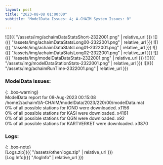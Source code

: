 ```yaml
---
layout: post
title: "2023-08-08 01:00:00"
subtitle: "ModelData Issues: 4; A-CHAIM System Issues: 0"

---
```


![]({{ "/assets/img/achaimDataStatsShort-2322001.png" | relative_url }})
![]({{ "/assets/img/achaimDataStatsLong00-2322001.png" | relative_url }})
![]({{ "/assets/img/achaimDataStatsLong01-2322001.png" | relative_url }})
![]({{ "/assets/img/achaimDataStatsLong02-2322001.png" | relative_url }})
![]({{ "/assets/img/modelDataDataStats-2322001.png" | relative_url }})
![]({{ "/assets/img/modelDataStationStats-2322001.png" | relative_url }})
![]({{ "/assets/img/achaimRunTime-2322001.png" | relative_url }})


### ModelData Issues:  
  
{: .box-warning}  
 ModelData report for 08-Aug-2023 00:15:08   
 /home2/achaim1/A-CHAIM/modelData/2023/220/00/modelData.mat   
 0% of all possible stations for IONO were downloaded. x1156   
 0% of all possible stations for KASI were downloaded. x4161   
 0% of all possible stations for QGN were downloaded. x92   
 0% of all possible stations for KARTVERKET were downloaded. x3870   
  


### Logs:  
  
{: .box-note}  
[Logs.zip]({{ "/assets/other/logs.zip" | relative_url }})  
[Log Info]({{ "/logInfo" | relative_url }})  

